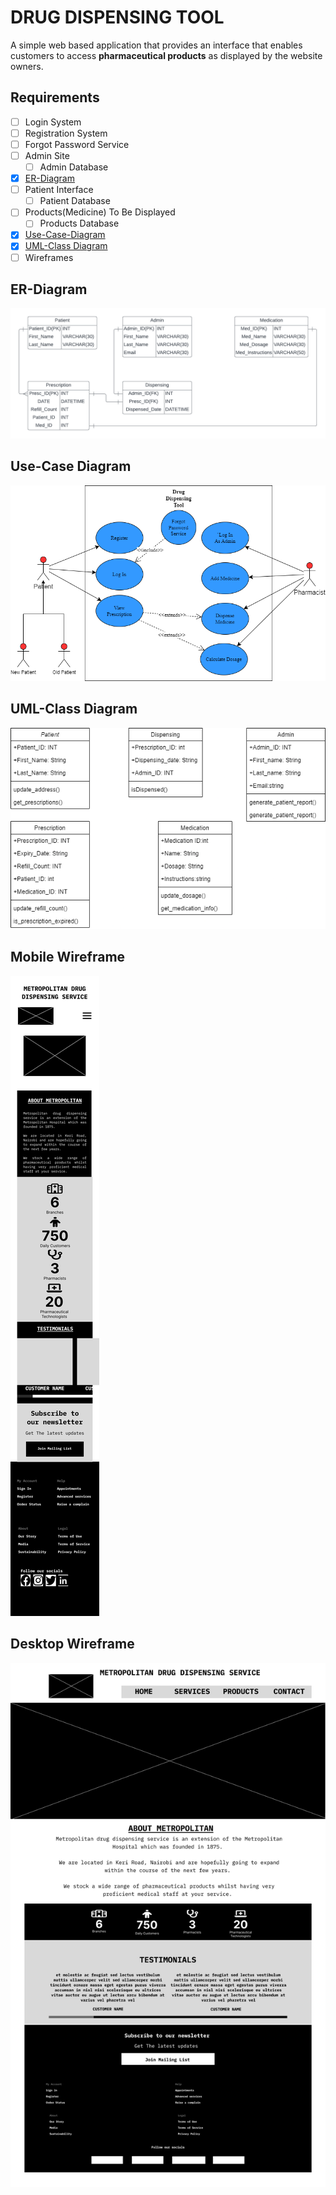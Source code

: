 # DRUG DISPENSING TOOL

A simple web based application that provides an interface that enables customers to access **pharmaceutical products** as displayed by the website owners.

## Requirements

- [ ] Login System
- [ ] Registration System
- [ ] Forgot Password Service
- [ ] Admin Site
  - [ ] Admin Database
- [x] [ER-Diagram](#er-diagram "Goto ER-Diagram")
- [ ] Patient Interface
  - [ ] Patient Database
- [ ] Products(Medicine) To Be Displayed
  - [ ] Products Database
- [x] [Use-Case-Diagram](#use-case-diagram "Goto Use-Case Diagram")
- [x] [UML-Class Diagram](#uml-class-diagram "Goto UML-Class Diagram")
- [ ] Wireframes

## ER-Diagram

![ER-Diagram](./ER-Diagram.png)

## Use-Case Diagram

![Use-Case Diagram](./Use-Case-Diagram.png)

## UML-Class Diagram

![UML-Class Diagram](./classDiagram.drawio.png)

## Mobile Wireframe

![Mobile-Wireframe](./iPhone%20SE%20-%201%20Wireframe.png)

## Desktop Wireframe

![Desktop-Wireframe](./Desktop%20-%201%20Wireframe.png)
